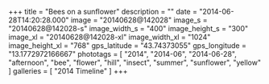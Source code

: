 +++
title = "Bees on a sunflower"
description = ""
date = "2014-06-28T14:20:28.000"
image = "20140628@142028"
image_s = "20140628@142028-s"
image_width_s = "400"
image_height_s = "300"
image_xl = "20140628@142028-xl"
image_width_xl = "1024"
image_height_xl = "768"
gps_latitude = "43.74373055"
gps_longitude = "13.1772972166667"
phototags = [ "2014", "2014-06", "2014-06-28", "afternoon", "bee", "flower", "hill", "insect", "summer", "sunflower", "yellow" ]
galleries = [ "2014 Timeline" ]
+++
